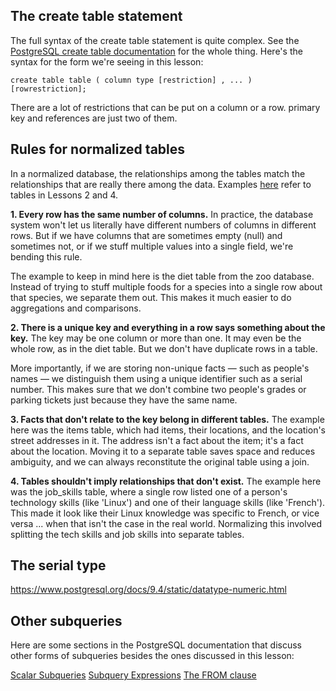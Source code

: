 ## The create table statement
The full syntax of the create table statement is quite complex. See the [PostgreSQL create table documentation](http://www.postgresql.org/docs/9.4/static/sql-createtable.html) for the whole thing. Here's the syntax for the form we're seeing in this lesson:

`create table table ( column type [restriction] , ... ) [rowrestriction];`

There are a lot of restrictions that can be put on a column or a row. primary key and references are just two of them.

## Rules for normalized tables
In a normalized database, the relationships among the tables match the relationships that are really there among the data. Examples [here](https://classroom.udacity.com/courses/ud197) refer to tables in Lessons 2 and 4.

**1. Every row has the same number of columns.**
In practice, the database system won't let us literally have different numbers of columns in different rows. But if we have columns that are sometimes empty (null) and sometimes not, or if we stuff multiple values into a single field, we're bending this rule.

The example to keep in mind here is the diet table from the zoo database. Instead of trying to stuff multiple foods for a species into a single row about that species, we separate them out. This makes it much easier to do aggregations and comparisons.

**2. There is a unique key and everything in a row says something about the key.**
The key may be one column or more than one. It may even be the whole row, as in the diet table. But we don't have duplicate rows in a table.

More importantly, if we are storing non-unique facts — such as people's names — we distinguish them using a unique identifier such as a serial number. This makes sure that we don't combine two people's grades or parking tickets just because they have the same name.

**3. Facts that don't relate to the key belong in different tables.**
The example here was the items table, which had items, their locations, and the location's street addresses in it. The address isn't a fact about the item; it's a fact about the location. Moving it to a separate table saves space and reduces ambiguity, and we can always reconstitute the original table using a join.

**4. Tables shouldn't imply relationships that don't exist.**
The example here was the job_skills table, where a single row listed one of a person's technology skills (like 'Linux') and one of their language skills (like 'French'). This made it look like their Linux knowledge was specific to French, or vice versa ... when that isn't the case in the real world. Normalizing this involved splitting the tech skills and job skills into separate tables.

## The serial type
https://www.postgresql.org/docs/9.4/static/datatype-numeric.html

## Other subqueries
Here are some sections in the PostgreSQL documentation that discuss other forms of subqueries besides the ones discussed in this lesson:

[Scalar Subqueries](https://www.postgresql.org/docs/9.4/static/sql-expressions.html#SQL-SYNTAX-SCALAR-SUBQUERIES)
[Subquery Expressions](https://www.postgresql.org/docs/9.4/static/functions-subquery.html)
[The FROM clause](https://www.postgresql.org/docs/9.4/static/sql-select.html#SQL-FROM)
